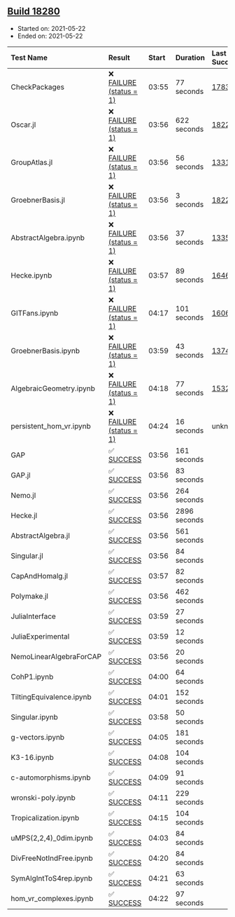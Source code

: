 ## [Build 18280](https://oscarci.mathematik.uni-kl.de/job/oscar/18280/)

* Started on: 2021-05-22
* Ended on: 2021-05-22

| Test Name    | Result | Start | Duration | Last Success | First Failure |
|:-------------|:-------|:------|:---------|:-------------|:--------------|
| CheckPackages | ❌ [FAILURE (status = 1)](https://oscarci.mathematik.uni-kl.de/job/oscar/18280/artifact/logs/build-18280/CheckPackages.log) | 03:55 | 77 seconds | [17832](https://oscarci.mathematik.uni-kl.de/job/oscar/17832/) | [17833](https://oscarci.mathematik.uni-kl.de/job/oscar/17833/) |
| Oscar.jl | ❌ [FAILURE (status = 1)](https://oscarci.mathematik.uni-kl.de/job/oscar/18280/artifact/logs/build-18280/Oscar.jl.log) | 03:56 | 622 seconds | [18228](https://oscarci.mathematik.uni-kl.de/job/oscar/18228/) | [18229](https://oscarci.mathematik.uni-kl.de/job/oscar/18229/) |
| GroupAtlas.jl | ❌ [FAILURE (status = 1)](https://oscarci.mathematik.uni-kl.de/job/oscar/18280/artifact/logs/build-18280/GroupAtlas.jl.log) | 03:56 | 56 seconds | [13311](https://oscarci.mathematik.uni-kl.de/job/oscar/13311/) | [13312](https://oscarci.mathematik.uni-kl.de/job/oscar/13312/) |
| GroebnerBasis.jl | ❌ [FAILURE (status = 1)](https://oscarci.mathematik.uni-kl.de/job/oscar/18280/artifact/logs/build-18280/GroebnerBasis.jl.log) | 03:56 | 3 seconds | [18228](https://oscarci.mathematik.uni-kl.de/job/oscar/18228/) | [18229](https://oscarci.mathematik.uni-kl.de/job/oscar/18229/) |
| AbstractAlgebra.ipynb | ❌ [FAILURE (status = 1)](https://oscarci.mathematik.uni-kl.de/job/oscar/18280/artifact/logs/build-18280/AbstractAlgebra.ipynb.log) | 03:56 | 37 seconds | [13355](https://oscarci.mathematik.uni-kl.de/job/oscar/13355/) | [13356](https://oscarci.mathematik.uni-kl.de/job/oscar/13356/) |
| Hecke.ipynb | ❌ [FAILURE (status = 1)](https://oscarci.mathematik.uni-kl.de/job/oscar/18280/artifact/logs/build-18280/Hecke.ipynb.log) | 03:57 | 89 seconds | [16463](https://oscarci.mathematik.uni-kl.de/job/oscar/16463/) | [16464](https://oscarci.mathematik.uni-kl.de/job/oscar/16464/) |
| GITFans.ipynb | ❌ [FAILURE (status = 1)](https://oscarci.mathematik.uni-kl.de/job/oscar/18280/artifact/logs/build-18280/GITFans.ipynb.log) | 04:17 | 101 seconds | [16068](https://oscarci.mathematik.uni-kl.de/job/oscar/16068/) | [16069](https://oscarci.mathematik.uni-kl.de/job/oscar/16069/) |
| GroebnerBasis.ipynb | ❌ [FAILURE (status = 1)](https://oscarci.mathematik.uni-kl.de/job/oscar/18280/artifact/logs/build-18280/GroebnerBasis.ipynb.log) | 03:59 | 43 seconds | [13748](https://oscarci.mathematik.uni-kl.de/job/oscar/13748/) | [13749](https://oscarci.mathematik.uni-kl.de/job/oscar/13749/) |
| AlgebraicGeometry.ipynb | ❌ [FAILURE (status = 1)](https://oscarci.mathematik.uni-kl.de/job/oscar/18280/artifact/logs/build-18280/AlgebraicGeometry.ipynb.log) | 04:18 | 77 seconds | [15322](https://oscarci.mathematik.uni-kl.de/job/oscar/15322/) | [15323](https://oscarci.mathematik.uni-kl.de/job/oscar/15323/) |
| persistent_hom_vr.ipynb | ❌ [FAILURE (status = 1)](https://oscarci.mathematik.uni-kl.de/job/oscar/18280/artifact/logs/build-18280/persistent_hom_vr.ipynb.log) | 04:24 | 16 seconds | unknown | unknown |
| GAP | ✅ [SUCCESS](https://oscarci.mathematik.uni-kl.de/job/oscar/18280/artifact/logs/build-18280/GAP.log) | 03:56 | 161 seconds |  |  |
| GAP.jl | ✅ [SUCCESS](https://oscarci.mathematik.uni-kl.de/job/oscar/18280/artifact/logs/build-18280/GAP.jl.log) | 03:56 | 83 seconds |  |  |
| Nemo.jl | ✅ [SUCCESS](https://oscarci.mathematik.uni-kl.de/job/oscar/18280/artifact/logs/build-18280/Nemo.jl.log) | 03:56 | 264 seconds |  |  |
| Hecke.jl | ✅ [SUCCESS](https://oscarci.mathematik.uni-kl.de/job/oscar/18280/artifact/logs/build-18280/Hecke.jl.log) | 03:56 | 2896 seconds |  |  |
| AbstractAlgebra.jl | ✅ [SUCCESS](https://oscarci.mathematik.uni-kl.de/job/oscar/18280/artifact/logs/build-18280/AbstractAlgebra.jl.log) | 03:56 | 561 seconds |  |  |
| Singular.jl | ✅ [SUCCESS](https://oscarci.mathematik.uni-kl.de/job/oscar/18280/artifact/logs/build-18280/Singular.jl.log) | 03:56 | 84 seconds |  |  |
| CapAndHomalg.jl | ✅ [SUCCESS](https://oscarci.mathematik.uni-kl.de/job/oscar/18280/artifact/logs/build-18280/CapAndHomalg.jl.log) | 03:57 | 82 seconds |  |  |
| Polymake.jl | ✅ [SUCCESS](https://oscarci.mathematik.uni-kl.de/job/oscar/18280/artifact/logs/build-18280/Polymake.jl.log) | 03:56 | 462 seconds |  |  |
| JuliaInterface | ✅ [SUCCESS](https://oscarci.mathematik.uni-kl.de/job/oscar/18280/artifact/logs/build-18280/JuliaInterface.log) | 03:59 | 27 seconds |  |  |
| JuliaExperimental | ✅ [SUCCESS](https://oscarci.mathematik.uni-kl.de/job/oscar/18280/artifact/logs/build-18280/JuliaExperimental.log) | 03:59 | 12 seconds |  |  |
| NemoLinearAlgebraForCAP | ✅ [SUCCESS](https://oscarci.mathematik.uni-kl.de/job/oscar/18280/artifact/logs/build-18280/NemoLinearAlgebraForCAP.log) | 03:56 | 20 seconds |  |  |
| CohP1.ipynb | ✅ [SUCCESS](https://oscarci.mathematik.uni-kl.de/job/oscar/18280/artifact/logs/build-18280/CohP1.ipynb.log) | 04:00 | 64 seconds |  |  |
| TiltingEquivalence.ipynb | ✅ [SUCCESS](https://oscarci.mathematik.uni-kl.de/job/oscar/18280/artifact/logs/build-18280/TiltingEquivalence.ipynb.log) | 04:01 | 152 seconds |  |  |
| Singular.ipynb | ✅ [SUCCESS](https://oscarci.mathematik.uni-kl.de/job/oscar/18280/artifact/logs/build-18280/Singular.ipynb.log) | 03:58 | 50 seconds |  |  |
| g-vectors.ipynb | ✅ [SUCCESS](https://oscarci.mathematik.uni-kl.de/job/oscar/18280/artifact/logs/build-18280/g-vectors.ipynb.log) | 04:05 | 181 seconds |  |  |
| K3-16.ipynb | ✅ [SUCCESS](https://oscarci.mathematik.uni-kl.de/job/oscar/18280/artifact/logs/build-18280/K3-16.ipynb.log) | 04:08 | 104 seconds |  |  |
| c-automorphisms.ipynb | ✅ [SUCCESS](https://oscarci.mathematik.uni-kl.de/job/oscar/18280/artifact/logs/build-18280/c-automorphisms.ipynb.log) | 04:09 | 91 seconds |  |  |
| wronski-poly.ipynb | ✅ [SUCCESS](https://oscarci.mathematik.uni-kl.de/job/oscar/18280/artifact/logs/build-18280/wronski-poly.ipynb.log) | 04:11 | 229 seconds |  |  |
| Tropicalization.ipynb | ✅ [SUCCESS](https://oscarci.mathematik.uni-kl.de/job/oscar/18280/artifact/logs/build-18280/Tropicalization.ipynb.log) | 04:15 | 104 seconds |  |  |
| uMPS(2,2,4)_0dim.ipynb | ✅ [SUCCESS](https://oscarci.mathematik.uni-kl.de/job/oscar/18280/artifact/logs/build-18280/uMPS-2-2-4-_0dim.ipynb.log) | 04:03 | 84 seconds |  |  |
| DivFreeNotIndFree.ipynb | ✅ [SUCCESS](https://oscarci.mathematik.uni-kl.de/job/oscar/18280/artifact/logs/build-18280/DivFreeNotIndFree.ipynb.log) | 04:20 | 84 seconds |  |  |
| SymAlgIntToS4rep.ipynb | ✅ [SUCCESS](https://oscarci.mathematik.uni-kl.de/job/oscar/18280/artifact/logs/build-18280/SymAlgIntToS4rep.ipynb.log) | 04:21 | 63 seconds |  |  |
| hom_vr_complexes.ipynb | ✅ [SUCCESS](https://oscarci.mathematik.uni-kl.de/job/oscar/18280/artifact/logs/build-18280/hom_vr_complexes.ipynb.log) | 04:22 | 97 seconds |  |  |
